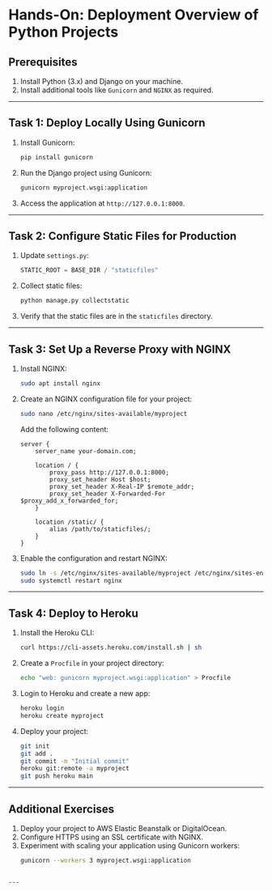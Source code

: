 # Hands-On: Deployment Overview of Python Projects

## Prerequisites
1. Install Python (3.x) and Django on your machine.
2. Install additional tools like `Gunicorn` and `NGINX` as required.

---

## Task 1: Deploy Locally Using Gunicorn
1. Install Gunicorn:
   ```bash
   pip install gunicorn
   ```
2. Run the Django project using Gunicorn:
   ```bash
   gunicorn myproject.wsgi:application
   ```
3. Access the application at `http://127.0.0.1:8000`.

---

## Task 2: Configure Static Files for Production
1. Update `settings.py`:
   ```python
   STATIC_ROOT = BASE_DIR / "staticfiles"
   ```
2. Collect static files:
   ```bash
   python manage.py collectstatic
   ```
3. Verify that the static files are in the `staticfiles` directory.

---

## Task 3: Set Up a Reverse Proxy with NGINX
1. Install NGINX:
   ```bash
   sudo apt install nginx
   ```
2. Create an NGINX configuration file for your project:
   ```bash
   sudo nano /etc/nginx/sites-available/myproject
   ```
   Add the following content:
   ```nginx
   server {
       server_name your-domain.com;

       location / {
           proxy_pass http://127.0.0.1:8000;
           proxy_set_header Host $host;
           proxy_set_header X-Real-IP $remote_addr;
           proxy_set_header X-Forwarded-For $proxy_add_x_forwarded_for;
       }

       location /static/ {
           alias /path/to/staticfiles/;
       }
   }
   ```
3. Enable the configuration and restart NGINX:
   ```bash
   sudo ln -s /etc/nginx/sites-available/myproject /etc/nginx/sites-enabled
   sudo systemctl restart nginx
   ```

---

## Task 4: Deploy to Heroku
1. Install the Heroku CLI:
   ```bash
   curl https://cli-assets.heroku.com/install.sh | sh
   ```
2. Create a `Procfile` in your project directory:
   ```bash
   echo "web: gunicorn myproject.wsgi:application" > Procfile
   ```
3. Login to Heroku and create a new app:
   ```bash
   heroku login
   heroku create myproject
   ```
4. Deploy your project:
   ```bash
   git init
   git add .
   git commit -m "Initial commit"
   heroku git:remote -a myproject
   git push heroku main
   ```

---

## Additional Exercises
1. Deploy your project to AWS Elastic Beanstalk or DigitalOcean.
2. Configure HTTPS using an SSL certificate with NGINX.
3. Experiment with scaling your application using Gunicorn workers:
   ```bash
   gunicorn --workers 3 myproject.wsgi:application
   ```
```

---